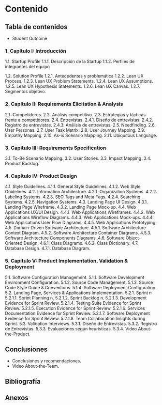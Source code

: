 
# Contenido

## Tabla de contenidos
- Student Outcome 
### 1. Capítulo I: Introducción

1.1. Startup Profile
   1.1.1. Descripción de la Startup
   1.1.2. Perfiles de integrantes del equipo

1.2. Solution Profile
   1.2.1. Antecedentes y problemática
   1.2.2. Lean UX Process.
   1.2.3. Lean UX Problem Statements.
   1.2.4. Lean UX Assumptions.
   1.2.5. Lean UX Hypothesis Statements.
   1.2.6. Lean UX Canvas.
   1.2.7. Segmentos objetivo.

### 2. Capítulo II: Requirements Elicitation & Analysis

2.1. Competidores.
2.2. Análisis competitivo.
2.3. Estrategias y tácticas frente a competidores.
2.4. Entrevistas.
   2.4.1. Diseño de entrevistas.
   2.4.2. Registro de entrevistas.
   2.4.3. Análisis de entrevistas.
2.5. Needfinding.
2.6. User Personas.
2.7. User Task Matrix.
2.8. User Journey Mapping.
2.9. Empathy Mapping.
2.10. As-is Scenario Mapping.
2.11. Ubiquitous Language.

### 3. Capítulo III: Requirements Specification

3.1. To-Be Scenario Mapping.
3.2. User Stories.
3.3. Impact Mapping.
3.4. Product Backlog.

### 4. Capítulo IV: Product Design

4.1. Style Guidelines.
   4.1.1. General Style Guidelines.
   4.1.2. Web Style Guidelines.
4.2. Information Architecture.
   4.2.1. Organization Systems.
   4.2.2. Labeling Systems.
   4.2.3. SEO Tags and Meta Tags.
   4.2.4. Searching Systems.
   4.2.5. Navigation Systems.
4.3. Landing Page UI Design.
   4.3.1. Landing Page Wireframe.
   4.3.2. Landing Page Mock-up.
4.4. Web Applications UX/UI Design.
   4.4.1. Web Applications Wireframes.
   4.4.2. Web Applications Wireflow Diagrams.
   4.4.3. Web Applications Mock-ups.
   4.4.4. Web Applications User Flow Diagrams.
   4.4.5. Web Applications Prototyping.
4.5. Domain-Driven Software Architecture.
   4.5.1. Software Architecture Context Diagram.
   4.5.2. Software Architecture Container Diagrams.
   4.5.3. Software Architecture Components Diagrams.
4.6. Software Object-Oriented Design.
   4.6.1. Class Diagrams.
   4.6.2. Class Dictionary.
4.7. Database Design.
   4.7.1. Database Diagram.

### 5. Capítulo V: Product Implementation, Validation & Deployment

5.1. Software Configuration Management.
   5.1.1. Software Development Environment Configuration.
   5.1.2. Source Code Management.
   5.1.3. Source Code Style Guide & Conventions.
   5.1.4. Software Deployment Configuration.
5.2. Landing Page, Services & Applications Implementation.
   5.2.1. Sprint n
      5.2.1.1. Sprint Planning n.
      5.2.1.2. Sprint Backlog n.
      5.2.1.3. Development Evidence for Sprint Review.
      5.2.1.4. Testing Suite Evidence for Sprint Review.
      5.2.1.5. Execution Evidence for Sprint Review.
      5.2.1.6. Services Documentation Evidence for Sprint Review.
      5.2.1.7. Software Deployment Evidence for Sprint Review.
      5.2.1.8. Team Collaboration Insights during Sprint.
5.3. Validation Interviews.
   5.3.1. Diseño de Entrevistas.
   5.3.2. Registro de Entrevistas.
   5.3.3. Evaluaciones según heurísticas.
   5.3.4. Video About-the-Product.

## Conclusiones

- Conclusiones y recomendaciones.
- Video About-the-Team.

## Bibliografía 
## Anexos
